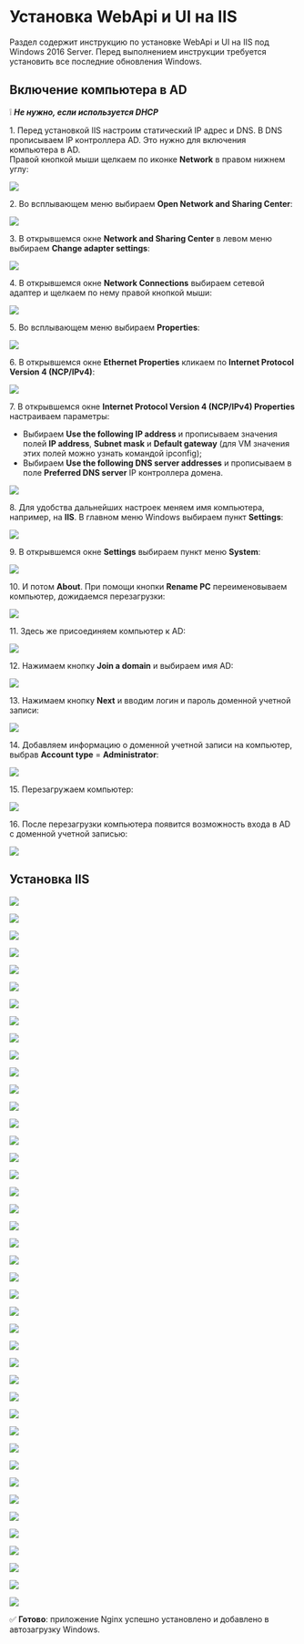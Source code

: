 # Установка WebApi и UI на IIS
Раздел содержит инструкцию по установке WebApi и UI на IIS под Windows 2016 Server. Перед выполнением инструкции требуется установить все последние обновления Windows.

## Включение компьютера в AD

:grey_exclamation: ***Не нужно, если используется DHCP***

1\. Перед установкой IIS настроим статический IP адрес и DNS. В DNS прописываем IP контроллера AD. Это нужно для включения компьютера в AD.\
Правой кнопкой мыши щелкаем по иконке **Network** в правом нижнем углу:

![](<../../../.gitbook/assets/install-webapi-ad-1.png>)

2\. Во всплывающем меню выбираем **Open Network and Sharing Center**:

![](<../../../.gitbook/assets/install-webapi-ad-2.png>)

3\. В открывшемся окне **Network and Sharing Center** в левом меню выбираем **Change adapter settings**:	

![](<../../../.gitbook/assets/install-webapi-ad-3.png>)

4\. В открывшемся окне **Network Connections** выбираем сетевой адаптер и щелкаем по нему правой кнопкой мыши:

![](<../../../.gitbook/assets/install-webapi-ad-4.png>)

5\. Во всплывающем меню выбираем **Properties**:

![](<../../../.gitbook/assets/install-webapi-ad-5.png>)

6\. В открывшемся окне **Ethernet Properties** кликаем по **Internet Protocol Version 4 (NCP/IPv4)**: 

![](<../../../.gitbook/assets/install-webapi-ad-6.png>)

7\. В открывшемся окне **Internet Protocol Version 4 (NCP/IPv4) Properties** настраиваем параметры:
* Выбираем **Use the following IP address** и прописываем значения полей **IP address**, **Subnet mask** и **Default gateway** (для VM значения этих полей можно узнать командой ipconfig);
* Выбираем **Use the following DNS server addresses** и прописываем в поле **Preferred DNS server** IP контроллера домена.

![](<../../../.gitbook/assets/install-webapi-ad-7.png>)

8\. Для удобства дальнейших настроек меняем имя компьютера, например, на **IIS**. В главном меню Windows выбираем пункт **Settings**:

![](<../../../.gitbook/assets/install-webapi-ad-8.png>)

9\. В открывшемся окне **Settings** выбираем пункт меню **System**:

![](<../../../.gitbook/assets/install-webapi-ad-9.png>)

10\. И потом **About**. При помощи кнопки **Rename PC** переименовываем компьютер, дожидаемся перезагрузки:

![](<../../../.gitbook/assets/install-webapi-ad-10.png>)

11\. Здесь же присоединяем компьютер к AD:

![](<../../../.gitbook/assets/install-webapi-ad-11.png>)

12\. Нажимаем кнопку **Join a domain** и выбираем имя AD:

![](<../../../.gitbook/assets/install-webapi-ad-12.png>)

13\. Нажимаем кнопку **Next** и вводим логин и пароль доменной учетной записи:

![](<../../../.gitbook/assets/install-webapi-ad-13.png>)

14\. Добавляем информацию о доменной учетной записи на компьютер, выбрав **Account type** = **Administrator**:

![](<../../../.gitbook/assets/install-webapi-ad-14.png>)

15\. Перезагружаем компьютер:

![](<../../../.gitbook/assets/install-webapi-ad-15.png>)

16\. После перезагрузки компьютера появится возможность входа в AD с доменной учетной записью:

![](<../../../.gitbook/assets/install-webapi-ad-16.png>)

## Установка IIS

![](<../../../.gitbook/assets/install-webapi-iis-1.png>)

![](<../../../.gitbook/assets/install-webapi-iis-2.png>)

![](<../../../.gitbook/assets/install-webapi-iis-3.png>)

![](<../../../.gitbook/assets/install-webapi-iis-4.png>)

![](<../../../.gitbook/assets/install-webapi-iis-5.png>)

![](<../../../.gitbook/assets/install-webapi-iis-6.png>)

![](<../../../.gitbook/assets/install-webapi-iis-7.png>)

![](<../../../.gitbook/assets/install-webapi-iis-8.png>)

![](<../../../.gitbook/assets/install-webapi-iis-9.png>)

![](<../../../.gitbook/assets/install-webapi-iis-10.png>)

![](<../../../.gitbook/assets/install-webapi-iis-11.png>)

![](<../../../.gitbook/assets/>)

![](<../../../.gitbook/assets/>)

![](<../../../.gitbook/assets/>)

![](<../../../.gitbook/assets/>)

![](<../../../.gitbook/assets/>)

![](<../../../.gitbook/assets/>)

![](<../../../.gitbook/assets/>)

![](<../../../.gitbook/assets/>)

![](<../../../.gitbook/assets/>)

![](<../../../.gitbook/assets/>)

![](<../../../.gitbook/assets/>)

![](<../../../.gitbook/assets/>)

![](<../../../.gitbook/assets/>)

![](<../../../.gitbook/assets/>)

![](<../../../.gitbook/assets/>)

![](<../../../.gitbook/assets/>)

![](<../../../.gitbook/assets/>)

![](<../../../.gitbook/assets/>)

![](<../../../.gitbook/assets/>)

![](<../../../.gitbook/assets/>)

![](<../../../.gitbook/assets/>)

![](<../../../.gitbook/assets/>)

![](<../../../.gitbook/assets/>)

![](<../../../.gitbook/assets/>)

![](<../../../.gitbook/assets/>)

![](<../../../.gitbook/assets/>)

![](<../../../.gitbook/assets/>)

![](<../../../.gitbook/assets/>)

![](<../../../.gitbook/assets/>)

![](<../../../.gitbook/assets/>)

![](<../../../.gitbook/assets/>)

:white_check_mark: **Готово**: приложение Nginx успешно установлено и добавлено в автозагрузку Windows.
